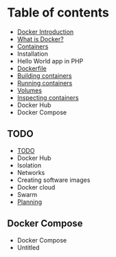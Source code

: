 # Table of contents

* [Docker Introduction](README.md)
* [What is Docker?](what-is-docker.md)
* [Containers](containers.md)
* Installation
* Hello World app in PHP
* [Dockerfile](dockerfile.md)
* [Building containers](building-containers.md)
* [Running containers](running-containers.md)
* [Volumes](volumes.md)
* [Inspecting containers](inspecting-containers.md)
* Docker Hub
* Docker Compose

## TODO

* [TODO](todo/todo.md)
* Docker Hub
* Isolation
* Networks
* Creating software images
* Docker cloud
* Swarm
* [Planning](todo/untitled.md)

## Docker Compose

* Docker Compose
* Untitled

